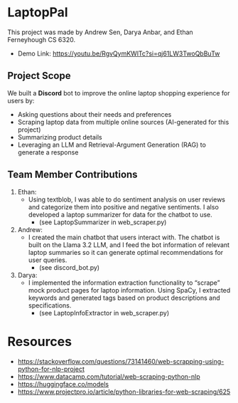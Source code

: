 # LaptopPal
This project was made by Andrew Sen, Darya Anbar, and Ethan Ferneyhough CS 6320.
- Demo Link: https://youtu.be/RgvQymKWlTc?si=qj61LW3TwoQbBuTw 


## Project Scope
We built a **Discord** bot to improve the online laptop shopping experience for users by:
- Asking questions about their needs and preferences
- Scraping laptop data from multiple online sources (AI-generated for this project)
- Summarizing product details
- Leveraging an LLM and Retrieval-Argument Generation (RAG) to generate a response


## Team Member Contributions 
1. Ethan: 
    - Using textblob, I was able to do sentiment analysis on user reviews and categorize them into positive and negative sentiments. I also developed a laptop summarizer for data for the chatbot to use. 
        - (see LaptopSummarizer in web_scraper.py)
2. Andrew: 
    - I created the main chatbot that users interact with. The chatbot is built on the Llama 3.2 LLM, and I feed the bot information of relevant laptop summaries so it can generate optimal recommendations for user queries. 
        - (see discord_bot.py)
3. Darya: 
    - I implemented the information extraction functionality to “scrape” mock product pages for laptop information. Using SpaCy, I extracted keywords and generated tags based on product descriptions and specifications. 
        - (see LaptopInfoExtractor in web_scraper.py)


# Resources
- https://stackoverflow.com/questions/73141460/web-scrapping-using-python-for-nlp-project
- https://www.datacamp.com/tutorial/web-scraping-python-nlp
- https://huggingface.co/models
- https://www.projectpro.io/article/python-libraries-for-web-scraping/625
